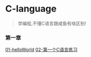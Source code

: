 # C-language
>学编程,不懂C语言跟咸鱼有啥区别!
### 第一章
[01-helloWorld](第一章/01-helloWorld/main.c)
[02-第一个C语言练习](第一章/02-第一个C语言练习/main.c)
